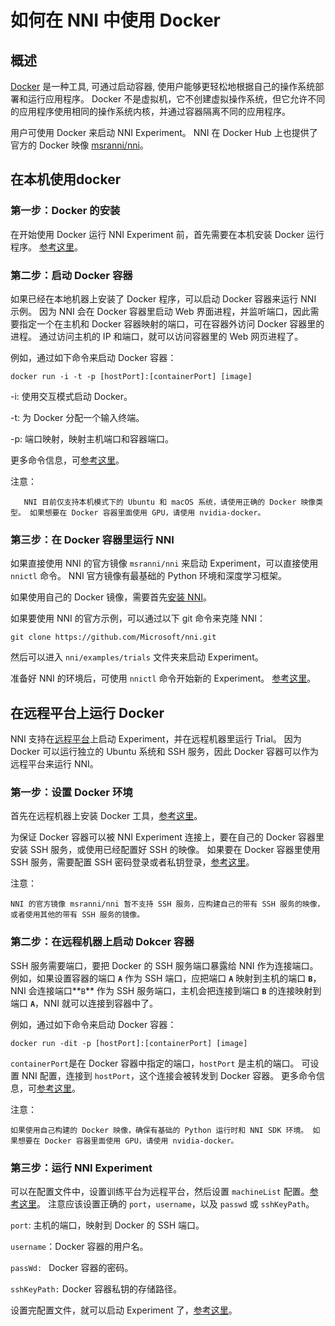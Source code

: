 # **如何在 NNI 中使用 Docker**

## 概述

[Docker](https://www.docker.com/) 是一种工具, 可通过启动容器, 使用户能够更轻松地根据自己的操作系统部署和运行应用程序。 Docker 不是虚拟机，它不创建虚拟操作系统，但它允许不同的应用程序使用相同的操作系统内核，并通过容器隔离不同的应用程序。

用户可使用 Docker 来启动 NNI Experiment。 NNI 在 Docker Hub 上也提供了官方的 Docker 映像 [msranni/nni](https://hub.docker.com/r/msranni/nni)。

## 在本机使用docker

### 第一步：Docker 的安装

在开始使用 Docker 运行 NNI Experiment 前，首先需要在本机安装 Docker 运行程序。 [参考这里](https://docs.docker.com/install/linux/docker-ce/ubuntu/)。

### 第二步：启动 Docker 容器

如果已经在本地机器上安装了 Docker 程序，可以启动 Docker 容器来运行 NNI 示例。 因为 NNI 会在 Docker 容器里启动 Web 界面进程，并监听端口，因此需要指定一个在主机和 Docker 容器映射的端口，可在容器外访问 Docker 容器里的进程。 通过访问主机的 IP 和端口，就可以访问容器里的 Web 网页进程了。

例如，通过如下命令来启动 Docker 容器：

    docker run -i -t -p [hostPort]:[containerPort] [image]


-i: 使用交互模式启动 Docker。

-t: 为 Docker 分配一个输入终端。

-p: 端口映射，映射主机端口和容器端口。

更多命令信息，可[参考这里](https://docs.docker.com/v17.09/edge/engine/reference/run/)。

注意：

       NNI 目前仅支持本机模式下的 Ubuntu 和 macOS 系统，请使用正确的 Docker 映像类型。 如果想要在 Docker 容器里面使用 GPU，请使用 nvidia-docker。


### 第三步：在 Docker 容器里运行 NNI

如果直接使用 NNI 的官方镜像 `msranni/nni` 来启动 Experiment，可以直接使用 `nnictl` 命令。 NNI 官方镜像有最基础的 Python 环境和深度学习框架。

如果使用自己的 Docker 镜像，需要首先[安装 NNI](InstallationLinux.md)。

如果要使用 NNI 的官方示例，可以通过以下 git 命令来克隆 NNI：

    git clone https://github.com/Microsoft/nni.git


然后可以进入 `nni/examples/trials` 文件夹来启动 Experiment。

准备好 NNI 的环境后，可使用 `nnictl` 命令开始新的 Experiment。 [参考这里](QuickStart.md)。

## 在远程平台上运行 Docker

NNI 支持在[远程平台](../TrainingService/RemoteMachineMode.md)上启动 Experiment，并在远程机器里运行 Trial。 因为 Docker 可以运行独立的 Ubuntu 系统和 SSH 服务，因此 Docker 容器可以作为远程平台来运行 NNI。

### 第一步：设置 Docker 环境

首先在远程机器上安装 Docker 工具，[参考这里](https://docs.docker.com/install/linux/docker-ce/ubuntu/)。

为保证 Docker 容器可以被 NNI Experiment 连接上，要在自己的 Docker 容器里安装 SSH 服务，或使用已经配置好 SSH 的映像。 如果要在 Docker 容器里使用 SSH 服务，需要配置 SSH 密码登录或者私钥登录，[参考这里](https://docs.docker.com/engine/examples/running_ssh_service/)。

注意：

    NNI 的官方镜像 msranni/nni 暂不支持 SSH 服务，应构建自己的带有 SSH 服务的映像，或者使用其他的带有 SSH 服务的镜像。


### 第二步：在远程机器上启动 Dokcer 容器

SSH 服务需要端口，要把 Docker 的 SSH 服务端口暴露给 NNI 作为连接端口。 例如，如果设置容器的端口 **`A`** 作为 SSH 端口，应把端口 **`A`** 映射到主机的端口 **`B`**，NNI 会连接端口**`B`** 作为 SSH 服务端口，主机会把连接到端口 **`B`** 的连接映射到端口 **`A`**，NNI 就可以连接到容器中了。

例如，通过如下命令来启动 Docker 容器：

    docker run -dit -p [hostPort]:[containerPort] [image]


`containerPort`是在 Docker 容器中指定的端口，`hostPort` 是主机的端口。 可设置 NNI 配置，连接到 `hostPort`，这个连接会被转发到 Docker 容器。 更多命令信息，可[参考这里](https://docs.docker.com/v17.09/edge/engine/reference/run/)。

注意：

    如果使用自己构建的 Docker 映像，确保有基础的 Python 运行时和 NNI SDK 环境。 如果想要在 Docker 容器里面使用 GPU，请使用 nvidia-docker。


### 第三步：运行 NNI Experiment

可以在配置文件中，设置训练平台为远程平台，然后设置 `machineList` 配置。[参考这里](../TrainingService/RemoteMachineMode.md)。 注意应该设置正确的 `port`，`username`，以及 `passwd` 或 `sshKeyPath`。

`port`: 主机的端口，映射到 Docker 的 SSH 端口。

`username`：Docker 容器的用户名。

`passWd: ` Docker 容器的密码。

`sshKeyPath:` Docker 容器私钥的存储路径。

设置完配置文件，就可以启动 Experiment 了，[参考这里](QuickStart.md)。